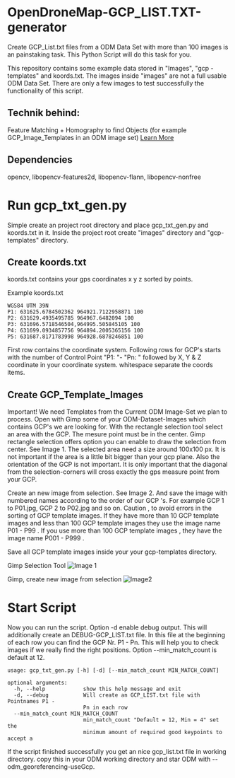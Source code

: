# OpenDroneMap-GCP_LIST.TXT-generator

Create GCP_List.txt files from a ODM Data Set with more than 100 images is an painstaking task. This Python Script will do this task for you.

This repository contains some example data stored in "Images", "gcp -templates" and koords.txt. The images inside "images" are not a full usable ODM Data Set. There are only a few images to test successfully the functionality of this script.

## Technik behind:
Feature Matching + Homography to find Objects (for example GCP_Image_Templates in an ODM image set)
[Learn More](http://docs.opencv.org/3.0-beta/doc/py_tutorials/py_feature2d/py_feature_homography/py_feature_homography.html)

## Dependencies
opencv, libopencv-features2d, libopencv-flann, libopencv-nonfree

# Run gcp_txt_gen.py

Simple create an project root directory and place gcp_txt_gen.py and koords.txt in it. Inside the project root create "images" directory and "gcp-templates" directory.  

## Create koords.txt
koords.txt contains your gps coordinates x y z sorted by points.

Example koords.txt
```
WGS84 UTM 39N
P1: 631625.6784502362 964921.7122958871 100
P2: 631629.4935495785 964967.6482094 100
P3: 631696.5718546504,964995.505845105 100
P4: 631699.0934857756 964894.2005365156 100
P5: 631687.8171783998 964928.6878246851 100
```
First row contains the coordinate system. 
Following rows for GCP's starts with the number of Control Point "P1: "- "Pn: " followed by  X, Y & Z coordinate in your coordinate system. whitespace separate the coords items.

## Create GCP_Template_Images
Important! We need Templates from the Current ODM Image-Set we plan to process. 
Open with Gimp some of your ODM-Dataset-Images which contains GCP's we are looking for.
With the rectangle selection tool select an area with the GCP. The mesure point must be in the center. Gimp rectangle selection offers option you can enable to draw the selection from center. See Image 1. The selected area need a size around 100x100 px. It is not important if the area is a little bit bigger than your gcp plane. Also the orientation of the GCP is not important. It is only important that the diagonal from the selection-corners will cross exactly the gps measure point from your GCP.

Create an new image from selection. See Image 2. And save the image with numbered names according to the order of our GCP 's.
For example GCP 1 to P01.jpg, GCP 2 to P02.jpg and so on.
Caution , to avoid errors in the sorting of GCP template images. If they have more than 10 GCP template images and less than 100 GCP template images they use the image name P01 - P99 . If you use more than 100 GCP template images , they have the image name P001 - P999 .

Save all GCP template images inside your your gcp-templates directory.

Gimp Selection Tool
![Image 1](https://github.com/wolkstein/OpenDroneMap-GCP_LIST.TXT-generator/raw/master/doc/CREATE_GCP_TEMPLATE_GIMP_1.jpg "Make GCP selection")

Gimp, create new image from selection
![Image2](https://github.com/wolkstein/OpenDroneMap-GCP_LIST.TXT-generator/raw/master/doc/CREATE_GCP_TEMPLATE_GIMP_2.jpg "Create new image from selection")

# Start Script
Now you can run the script.
Option -d enable debug output. This will additionally create an DEBUG-GCP_LIST.txt file. In this file at the beginning of each row you can find the GCP Nr. P1 - Pn. This will help you to check images if we really find the right positions. Option --min_match_count is default at 12. 
```
usage: gcp_txt_gen.py [-h] [-d] [--min_match_count MIN_MATCH_COUNT]

optional arguments:
  -h, --help            show this help message and exit
  -d, --debug           Will create an GCP_LIST.txt file with Pointnames P1 -
                        Pn in each row
  --min_match_count MIN_MATCH_COUNT
                        min_match_count "Default = 12, Min = 4" set the
                        minimum amount of required good keypoints to accept a

```
If the script finished successfully you get an nice gcp_list.txt file in working directory.
copy this in your ODM working directory and star ODM with  --odm_georeferencing-useGcp.

